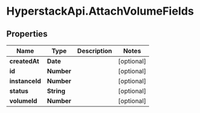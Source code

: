 # HyperstackApi.AttachVolumeFields

## Properties

Name | Type | Description | Notes
------------ | ------------- | ------------- | -------------
**createdAt** | **Date** |  | [optional] 
**id** | **Number** |  | [optional] 
**instanceId** | **Number** |  | [optional] 
**status** | **String** |  | [optional] 
**volumeId** | **Number** |  | [optional] 


